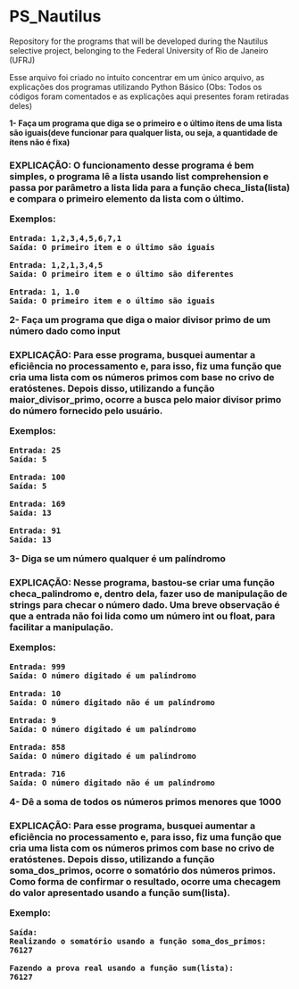 # PS_Nautilus
Repository for the programs that will be developed during the Nautilus selective project, belonging to the Federal University of Rio de Janeiro (UFRJ)

Esse arquivo foi criado no intuito concentrar em um único arquivo, as explicações dos programas utilizando Python Básico
(Obs: Todos os códigos foram comentados e as explicações aqui presentes foram retiradas deles)

**1- Faça um programa que diga se o primeiro e o último ítens de uma
lista são iguais(deve funcionar para qualquer lista, ou seja, a
quantidade de ítens não é fixa)** <h3>

EXPLICAÇÃO:
O funcionamento desse programa é bem simples, o programa lê a lista
usando list comprehension e passa por parâmetro a lista lida para a
função checa_lista(lista) e compara o primeiro elemento da lista com
o último.

Exemplos:

    Entrada: 1,2,3,4,5,6,7,1
    Saída: O primeiro item e o último são iguais

    Entrada: 1,2,1,3,4,5
    Saída: O primeiro item e o último são diferentes

    Entrada: 1, 1.0
    Saída: O primeiro item e o último são iguais



**2- Faça um programa que diga o maior divisor primo de um número dado como input** <h3>

EXPLICAÇÃO:
Para esse programa, busquei aumentar a eficiência no processamento
e, para isso, fiz uma função que cria uma lista com os números primos
com base no crivo de eratóstenes. Depois disso, utilizando a função
maior_divisor_primo, ocorre a busca pelo maior divisor primo do número
fornecido pelo usuário.

Exemplos:

    Entrada: 25
    Saída: 5

    Entrada: 100
    Saída: 5

    Entrada: 169
    Saída: 13

    Entrada: 91
    Saída: 13



**3- Diga se um número qualquer é um palíndromo** <h3>

EXPLICAÇÃO:
Nesse programa, bastou-se criar uma função checa_palindromo e, dentro
dela, fazer uso de manipulação de strings para checar o número dado.
Uma breve observação é que a entrada não foi lida como um número int
ou float, para facilitar a manipulação.

Exemplos:

    Entrada: 999
    Saída: O número digitado é um palíndromo

    Entrada: 10
    Saída: O número digitado não é um palíndromo

    Entrada: 9
    Saída: O número digitado é um palíndromo

    Entrada: 858
    Saída: O número digitado é um palíndromo

    Entrada: 716
    Saída: O número digitado não é um palíndromo



**4- Dê a soma de todos os números primos menores que 1000** <h3>

EXPLICAÇÃO:
Para esse programa, busquei aumentar a eficiência no processamento
e, para isso, fiz uma função que cria uma lista com os números primos
com base no crivo de eratóstenes. Depois disso, utilizando a função
soma_dos_primos, ocorre o somatório dos números primos. Como forma
de confirmar o resultado, ocorre uma checagem do valor apresentado
usando a função sum(lista). 

Exemplo:

    Saída:
    Realizando o somatório usando a função soma_dos_primos:
    76127

    Fazendo a prova real usando a função sum(lista):
    76127